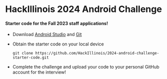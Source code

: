 # HackIllinois 2024 Android Challenge

#### Starter code for the Fall 2023 staff applications!

* Download [Android Studio](https://developer.android.com/studio) and [Git](https://git-scm.com/downloads)

* Obtain the starter code on your local device

     `git clone https://github.com/HackIllinois/2024-android-challenge-starter-code.git`
  
* Complete the challenge and upload your code to your personal GitHub account for the interview!
